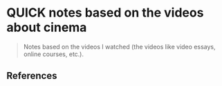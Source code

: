 # QUICK notes based on the videos about cinema

> Notes based on the videos I watched (the videos like video essays, online courses, etc.).



## References

